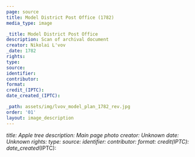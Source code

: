 ```yaml
---
page: source
title: Model District Post Office (1782)
media_type: image

_title: Model District Post Office
description: Scan of archival document
creator: Nikolai L'vov
_date: 1782
rights: 
type: 
source:
identifier:
contributor:
format:
credit_(IPTC):
date_created_(IPTC):

_path: assets/img/lvov_model_plan_1782_rev.jpg
order: '01'
layout: image_description
---
```


_title: Apple tree
description: Main page photo
creator: Unknown
_date: Unknown
rights: 
type: 
source:
identifier:
contributor:
format:
credit_(IPTC):
date_created_(IPTC):
